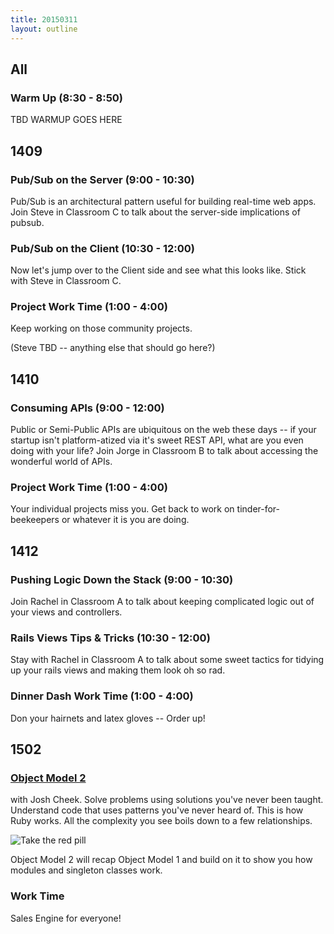 ```yaml
---
title: 20150311
layout: outline
---
```


<!--- Classroom Usage
A
9 to 10:30:1412
10:30 to 12:00:1412

B
9 to 12:1410

C
9 to 10:30:1409
10:30 to 12:00:1409

WS

-->

## All

### Warm Up (8:30 - 8:50)

TBD WARMUP GOES HERE

## 1409

### Pub/Sub on the Server (9:00 - 10:30)

Pub/Sub is an architectural pattern useful for building real-time web
apps. Join Steve in Classroom C to talk about the server-side
implications of pubsub.

### Pub/Sub on the Client (10:30 - 12:00)

Now let's jump over to the Client side and see what this looks like.
Stick with Steve in Classroom C.

### Project Work Time (1:00 - 4:00)

Keep working on those community projects.

(Steve TBD -- anything else that should go here?)

## 1410

### Consuming APIs (9:00 - 12:00)

Public or Semi-Public APIs are ubiquitous on the web these days -- if
your startup isn't platform-atized via it's sweet REST API, what are you
even doing with your life? Join Jorge in Classroom B to talk about
accessing the wonderful world of APIs.

### Project Work Time (1:00 - 4:00)

Your individual projects miss you. Get back to work on
tinder-for-beekeepers or whatever it is you are doing.

## 1412

### Pushing Logic Down the Stack (9:00 - 10:30)

Join Rachel in Classroom A to talk about keeping complicated logic out
of your views and controllers.

### Rails Views Tips & Tricks (10:30 - 12:00)

Stay with Rachel in Classroom A to talk about some sweet tactics for
tidying up your rails views and making them look oh so rad.

### Dinner Dash Work Time (1:00 - 4:00)

Don your hairnets and latex gloves -- Order up!

## 1502

### [Object Model 2](https://github.com/JoshCheek/ruby-object-model)

with Josh Cheek.
Solve problems using solutions you've never been taught.
Understand code that uses patterns you've never heard of.
This is how Ruby works. All the complexity you see boils down
to a few relationships.

![Take the red pill](https://s3.amazonaws.com/josh.cheek/images/scratch/ruby-object-model-matrix.png)

Object Model 2 will recap Object Model 1 and build on it to
show you how modules and singleton classes work.

### Work Time

Sales Engine for everyone!
